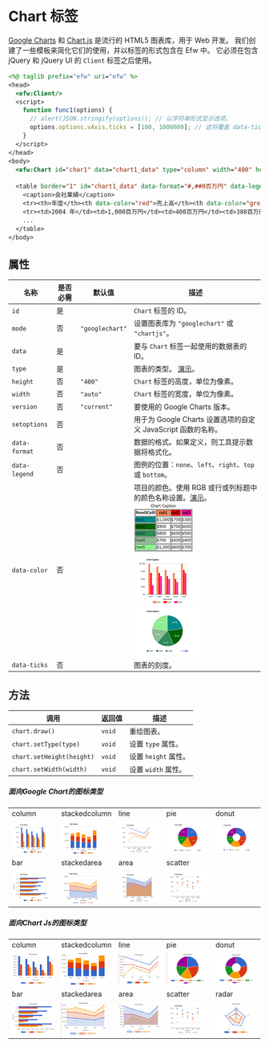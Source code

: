 # Chart 标签

[Google Charts](https://developers.google.com/chart/) 和 [Chart.js](https://www.chartjs.org/) 是流行的 HTML5 图表库，用于 Web 开发。 我们创建了一些模板来简化它们的使用，并以标签的形式包含在 Efw 中。 它必须在包含 jQuery 和 jQuery UI 的 `Client` 标签之后使用。

```jsp
<%@ taglib prefix="efw" uri="efw" %>
<head>
  <efw:Client/>
  <script>
    function func1(options) {
      // alert(JSON.stringify(options)); // 以字符串形式显示选项。
      options.options.vAxis.ticks = [100, 1000000]; // 这将覆盖 data-ticks 属性
    }
  </script>
</head>
<body>
  <efw:Chart id="char1" data="chart1_data" type="column" width="400" height="250" version="45.2" setoptions="func1" /> // 或 efw:chart, efw:CHART

  <table border="1" id="chart1_data" data-format="#,##0百万円" data-legend="bottom" data-ticks="100,1000000">
    <caption>会社業績</caption>
    <tr><th>年度</th><th data-color="red">売上高</th><th data-color="green">営業利益</th><th data-color="blue">経常利益</th></tr>
    <tr><td>2004 年</td><td>1,000百万円</td><td>400百万円</td><td>380百万円</td></tr>
    ...
  </table>
</body>
```

## 属性

| 名称 | 是否必需 | 默认值 | 描述 |
|---|---|---|---|
| `id` | 是 |  | `Chart` 标签的 ID。 |
| `mode` | 否 | `"googlechart"` | 设置图表库为 `"googlechart"` 或 `"chartjs"`。 |
| `data` | 是 |  | 要与 `Chart` 标签一起使用的数据表的 ID。 |
| `type` | 是 |  | 图表的类型。 [演示](https://efwgrp.github.io/efw4.X/docs/chart/chartSampleTypes.html)。 |
| `height` | 否 | `"400"` | `Chart` 标签的高度，单位为像素。 |
| `width` | 否 | `"auto"` | `Chart` 标签的宽度，单位为像素。 |
| `version` | 否 | `"current"` | 要使用的 Google Charts 版本。 |
| `setoptions` | 否 |  | 用于为 Google Charts 设置选项的自定义 JavaScript 函数的名称。 |
| `data-format` | 否 |  | 数据的格式。如果定义，则工具提示数据将格式化。 |
| `data-legend` | 否 |  | 图例的位置：`none`、`left`、`right`、`top` 或 `bottom`。 |
| `data-color` | 否 |  | 项目的颜色。使用 RGB 或行或列标题中的颜色名称设置。[演示](https://efwgrp.github.io/efw4.X/docs/chart/chartSampleColors.html)。<br>![Data Table](../img/chart/table.png)![Chart 1](../img/chart/chart1.png)![Chart 2](../img/chart/chart2.png) |
| `data-ticks` | 否 |  | 图表的刻度。 |

## 方法

| 调用 | 返回值 | 描述 |
|---|---|---|
| `chart.draw()` | `void` | 重绘图表。 |
| `chart.setType(type)` | `void` | 设置 `type` 属性。 |
| `chart.setHeight(height)` | `void` | 设置 `height` 属性。 |
| `chart.setWidth(width)` | `void` | 设置 `width` 属性。 |


##### 面向Google Chart的图标类型

||||||
|---|---|---|---|---|
|column|stackedcolumn|line|pie|donut|
|![Column Chart](../img/chart/gl_column.png)|![Stacked Column Chart](../img/chart/gl_stackedcolumn.png)|![Line Chart](../img/chart/gl_line.png)|![Pie Chart](../img/chart/gl_pie.png)|![Donut Chart](../img/chart/gl_donut.png)|
|bar|stackedarea|area|scatter| |
|![Bar Chart](../img/chart/gl_bar.png)|![Stacked Area Chart](../img/chart/gl_stackedarea.png)|![Area Chart](../img/chart/gl_area.png)|![Scatter Chart](../img/chart/gl_scatter.png)||

##### 面向Chart Js的图标类型

||||||
|---|---|---|---|---|
|column|stackedcolumn|line|pie|donut|
|![Column Chart](../img/chart/js_column.png)|![Stacked Column Chart](../img/chart/js_stackedcolumn.png)|![Line Chart](../img/chart/js_line.png)|![Pie Chart](../img/chart/js_pie.png)|![Donut Chart](../img/chart/js_donut.png)|
|bar|stackedarea|area|scatter|radar|
|![Bar Chart](../img/chart/js_bar.png)|![Stacked Area Chart](../img/chart/js_stackedarea.png)|![Area Chart](../img/chart/js_area.png)|![Scatter Chart](../img/chart/gl_scatter.png)|![Radar Chart](../img/chart/js_radar.png)|
